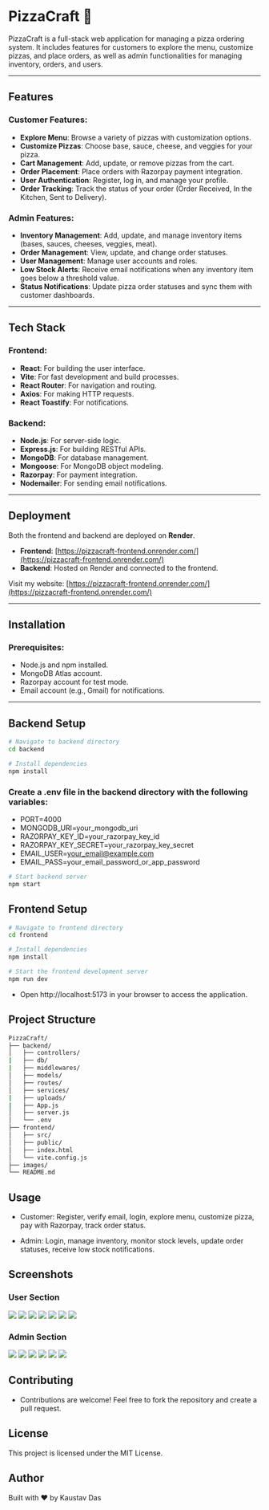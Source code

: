 # PizzaCraft 🍕

PizzaCraft is a full-stack web application for managing a pizza ordering system. It includes features for customers to explore the menu, customize pizzas, and place orders, as well as admin functionalities for managing inventory, orders, and users.

---

## Features

### Customer Features:
- **Explore Menu**: Browse a variety of pizzas with customization options.
- **Customize Pizzas**: Choose base, sauce, cheese, and veggies for your pizza.
- **Cart Management**: Add, update, or remove pizzas from the cart.
- **Order Placement**: Place orders with Razorpay payment integration.
- **User Authentication**: Register, log in, and manage your profile.
- **Order Tracking**: Track the status of your order (Order Received, In the Kitchen, Sent to Delivery).

### Admin Features:
- **Inventory Management**: Add, update, and manage inventory items (bases, sauces, cheeses, veggies, meat).
- **Order Management**: View, update, and change order statuses.
- **User Management**: Manage user accounts and roles.
- **Low Stock Alerts**: Receive email notifications when any inventory item goes below a threshold value.
- **Status Notifications**: Update pizza order statuses and sync them with customer dashboards.

---

## Tech Stack

### Frontend:
- **React**: For building the user interface.
- **Vite**: For fast development and build processes.
- **React Router**: For navigation and routing.
- **Axios**: For making HTTP requests.
- **React Toastify**: For notifications.

### Backend:
- **Node.js**: For server-side logic.
- **Express.js**: For building RESTful APIs.
- **MongoDB**: For database management.
- **Mongoose**: For MongoDB object modeling.
- **Razorpay**: For payment integration.
- **Nodemailer**: For sending email notifications.

---

## Deployment

Both the frontend and backend are deployed on **Render**.

- **Frontend**: [https://pizzacraft-frontend.onrender.com/](https://pizzacraft-frontend.onrender.com/)
- **Backend**: Hosted on Render and connected to the frontend.

Visit my website: [https://pizzacraft-frontend.onrender.com/](https://pizzacraft-frontend.onrender.com/)

---

## Installation

### Prerequisites:
- Node.js and npm installed.
- MongoDB Atlas account.
- Razorpay account for test mode.
- Email account (e.g., Gmail) for notifications.

---

## Backend Setup

```bash
# Navigate to backend directory
cd backend

# Install dependencies
npm install
```

### Create a .env file in the backend directory with the following variables:
- PORT=4000
- MONGODB_URI=your_mongodb_uri
- RAZORPAY_KEY_ID=your_razorpay_key_id
- RAZORPAY_KEY_SECRET=your_razorpay_key_secret
- EMAIL_USER=your_email@example.com
- EMAIL_PASS=your_email_password_or_app_password

```bash
# Start backend server
npm start
```

## Frontend Setup
```bash
# Navigate to frontend directory
cd frontend

# Install dependencies
npm install

# Start the frontend development server
npm run dev
```

- Open http://localhost:5173 in your browser to access the application.

## Project Structure
```bash
PizzaCraft/
├── backend/
│   ├── controllers/
|   ├── db/
|   ├── middlewares/
│   ├── models/
│   ├── routes/
│   ├── services/
|   ├── uploads/
|   ├── App.js
│   ├── server.js
│   └── .env
├── frontend/
│   ├── src/
│   ├── public/
│   ├── index.html
│   └── vite.config.js
├── images/
└── README.md 
```
## Usage

- Customer: Register, verify email, login, explore menu, customize pizza, pay with Razorpay, track order status.

- Admin: Login, manage inventory, monitor stock levels, update order statuses, receive low stock notifications.

## Screenshots

### User Section
![](/images/user_dashbard.png)
![](/images/contact_us.png)
![](/images/menu%20.png)
![](/images/user_profile.png)
![](/images/my_order.png)
![](/images/cart.png)
![](/images/razorpay.png)

### Admin Section
![](/images/admin_login.png)
![](/images/admi-dashboard.png)
![](/images/order.png)
![](/images/manage-pizza.png)
![](/images/add-pizza.png)
![](/images/notification.png)


## Contributing
- Contributions are welcome!
Feel free to fork the repository and create a pull request.

## License
This project is licensed under the MIT License.


## Author
Built with ❤️ by Kaustav Das